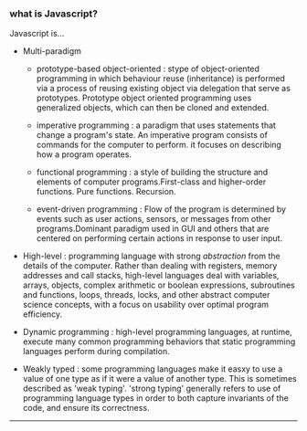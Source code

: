 ### what is Javascript?

Javascript is...

- Multi-paradigm 
  - prototype-based object-oriented : stype of object-oriented programming in which behaviour reuse (inheritance) is performed via a process of reusing existing object via delegation that serve as prototypes. Prototype object oriented programming uses generalized objects, which can then be cloned and extended.

  - imperative programming : a paradigm that uses statements that change a program's state. An imperative program consists of commands for the computer to perform. it focuses on describing how a program operates.

  - functional programming : a style of building the structure and elements of computer programs.First-class and higher-order functions. Pure functions. Recursion.

  - event-driven programming : Flow of the program is determined by events such as user actions, sensors, or messages from other programs.Dominant paradigm used in GUI and others that are centered on performing certain actions in response to user input.

- High-level : programming language with strong *abstraction* from the details of the computer. Rather than dealing with registers, memory addresses and call stacks, high-level languages deal with variables, arrays, objects, complex arithmetic or boolean expressions, subroutines and functions, loops, threads, locks, and other abstract computer science concepts, with a focus on usability over optimal program efficiency.

- Dynamic programming : high-level programming languages, at runtime, execute many common programming behaviors that static programming languages perform during compilation.

- Weakly typed : some programming languages make it easxy to use a value of one type as if it were a value of another type. This is sometimes described as 'weak typing'. 'strong typing' generally refers to use of programming language types in order to both capture invariants of the code, and ensure its correctness.

---